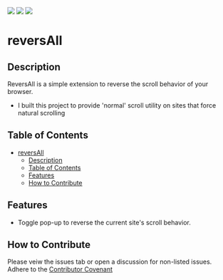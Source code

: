 
[![](https://img.shields.io/github/issues/dissurender/reversall)](https://github.com/Dissurender/reversall/issues) [![](https://img.shields.io/github/license/dissurender/reversall)](https://github.com/Dissurender/reversall/blob/main/LICENSE) ![](https://img.shields.io/github/languages/top/dissurender/reversall)

# reversAll

## Description

ReversAll is a simple extension to reverse the scroll behavior of your browser.

- I built this project to provide 'normal' scroll utility on sites that force natural scrolling


## Table of Contents

- [reversAll](#reversall)
  - [Description](#description)
  - [Table of Contents](#table-of-contents)
  - [Features](#features)
  - [How to Contribute](#how-to-contribute)

## Features

- Toggle pop-up to reverse the current site's scroll behavior.

## How to Contribute

Please veiw the issues tab or open a discussion for non-listed issues.
Adhere to the [Contributor Covenant](https://www.contributor-covenant.org/)